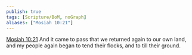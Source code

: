 ```yaml
---
publish: true
tags: [Scripture/BoM, noGraph]
aliases: ["Mosiah 10:21"]
---
```

[Mosiah 10:21](https://churchofjesuschrist.org/study/scriptures/bofm/mosiah/10?lang=eng&id=p21#p21) And it came to pass that we returned again to our own land, and my people again began to tend their flocks, and to till their ground.
